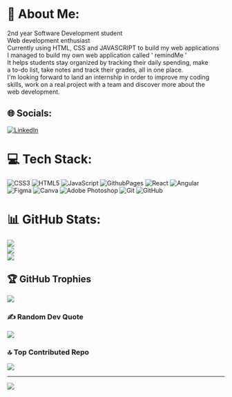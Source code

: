 # 💫 About Me:
2nd year Software Development student<br>Web development enthusiast<br>Currently using HTML, CSS and JAVASCRIPT to build my web applications<br>I managed to build my own web application called ' remindMe '<br>It helps students stay organized by tracking their daily spending, make<br>a to-do list, take notes and track their grades, all in one place.<br>I'm looking forward to land an internship in order to improve my coding <br>skills, work on a real project with a team and discover more about the<br>web development.<br>


## 🌐 Socials:
[![LinkedIn](https://img.shields.io/badge/LinkedIn-%230077B5.svg?logo=linkedin&logoColor=white)](https://linkedin.com/in/rayen-salhi) 

# 💻 Tech Stack:
![CSS3](https://img.shields.io/badge/css3-%231572B6.svg?style=for-the-badge&logo=css3&logoColor=white) ![HTML5](https://img.shields.io/badge/html5-%23E34F26.svg?style=for-the-badge&logo=html5&logoColor=white) ![JavaScript](https://img.shields.io/badge/javascript-%23323330.svg?style=for-the-badge&logo=javascript&logoColor=%23F7DF1E) ![GithubPages](https://img.shields.io/badge/github%20pages-121013?style=for-the-badge&logo=github&logoColor=white) ![React](https://img.shields.io/badge/react-%2320232a.svg?style=for-the-badge&logo=react&logoColor=%2361DAFB) ![Angular](https://img.shields.io/badge/angular-%23DD0031.svg?style=for-the-badge&logo=angular&logoColor=white) ![Figma](https://img.shields.io/badge/figma-%23F24E1E.svg?style=for-the-badge&logo=figma&logoColor=white) ![Canva](https://img.shields.io/badge/Canva-%2300C4CC.svg?style=for-the-badge&logo=Canva&logoColor=white) ![Adobe Photoshop](https://img.shields.io/badge/adobe%20photoshop-%2331A8FF.svg?style=for-the-badge&logo=adobe%20photoshop&logoColor=white) ![Git](https://img.shields.io/badge/git-%23F05033.svg?style=for-the-badge&logo=git&logoColor=white) ![GitHub](https://img.shields.io/badge/github-%23121011.svg?style=for-the-badge&logo=github&logoColor=white)
# 📊 GitHub Stats:
![](https://github-readme-stats.vercel.app/api?username=rayenrsalhi9&theme=dark&hide_border=false&include_all_commits=false&count_private=false)<br/>
![](https://github-readme-streak-stats.herokuapp.com/?user=rayenrsalhi9&theme=dark&hide_border=false)<br/>
![](https://github-readme-stats.vercel.app/api/top-langs/?username=rayenrsalhi9&theme=dark&hide_border=false&include_all_commits=false&count_private=false&layout=compact)

## 🏆 GitHub Trophies
![](https://github-profile-trophy.vercel.app/?username=rayenrsalhi9&theme=radical&no-frame=false&no-bg=false&margin-w=4)

### ✍️ Random Dev Quote
![](https://quotes-github-readme.vercel.app/api?type=horizontal&theme=radical)

### 🔝 Top Contributed Repo
![](https://github-contributor-stats.vercel.app/api?username=rayenrsalhi9&limit=5&theme=radical&combine_all_yearly_contributions=true)

---
[![](https://visitcount.itsvg.in/api?id=rayenrsalhi9&icon=0&color=0)](https://visitcount.itsvg.in)

<!-- Proudly created with GPRM ( https://gprm.itsvg.in ) -->
